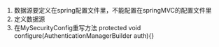 1. 数据源要定义在spring配置文件里，不能配置在springMVC的配置文件里
2. 定义数据源
3. 在MySecurityConfig重写方法
protected void configure(AuthenticationManagerBuilder auth){}